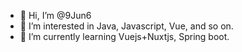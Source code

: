 - 👋 Hi, I’m @9Jun6
- 👀 I’m interested in Java, Javascript, Vue, and so on.
- 🌱 I’m currently learning Vuejs+Nuxtjs, Spring boot.


<!---
9Jun6/9Jun6 is a ✨ special ✨ repository because its `README.md` (this file) appears on your GitHub profile.
You can click the Preview link to take a look at your changes.
--->
